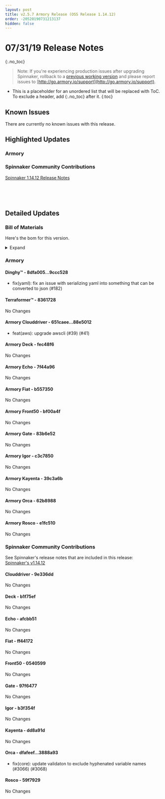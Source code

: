 ```yaml
---
layout: post
title: v2.5.7 Armory Release (OSS Release 1.14.12)
order: -20520190731213137
hidden: false
---
```


# 07/31/19 Release Notes
{:.no_toc}

> Note: If you're experiencing production issues after upgrading Spinnaker, rollback to a [previous working version](http://docs.armory.io/admin-guides/troubleshooting/#i-upgraded-spinnaker-and-it-is-no-longer-responding-how-do-i-rollback) and please report issues to [http://go.armory.io/support](http://go.armory.io/support).

* This is a placeholder for an unordered list that will be replaced with ToC. To exclude a header, add {:.no_toc} after it.
{:toc}


## Known Issues
There are currently no known issues with this release.

<!--- Example of a problem
Igor added ..... which does.....

**Symptoms:**
**Fix:**
-->



## Highlighted Updates
### Armory
<!--- A quick summary of what's changed with Armory -->



###  Spinnaker Community Contributions
[Spinnaker 1.14.12 Release Notes](https://www.spinnaker.io/community/releases/versions/1-14-12-changelog)


<br><br><br>
## Detailed Updates

### Bill of Materials
Here's the bom for this version.
<details><summary>Expand</summary>
<pre class="highlight">
<code>version: 2.5.7-rc939
timestamp: "2019-07-31 21:05:13"
services:
  clouddriver:
    version: 4.7.0-88e5012-9e336dd-rc129
  deck:
    version: 2.0.0-fec48f6-b1f75ef-rc15
  dinghy:
    version: 0.0.4-9ccc528-rc710
  echo:
    version: 2.5.1-7f44a96-afcbb51-rc118
  fiat:
    version: 1.5.2-b557350-ff44172-rc109
  front50:
    version: 0.17.0-bf00a4f-0540599-rc11
  gate:
    version: 1.8.3-83b6e52-97f6477-rc109
  igor:
    version: 1.3.0-c3c7850-b3f354f-rc108
  kayenta:
    version: 0.9.1-39c3a6b-dd8a91d-rc11
  monitoring-daemon:
    version: 0.13.0-bf01bf2-rc1
  monitoring-third-party:
    version: 0.13.0-bf01bf2-rc1
  orca:
    version: 2.7.6-62b8988-3888a93-rc120
  rosco:
    version: 0.12.0-e1fc510-59f7929-rc9
  terraformer:
    version: 0.0.2-8361728-rc25
dependencies:
  redis:
    version: 2:2.8.4-2
artifactSources:
  dockerRegistry: docker.io/armory</code>
</pre>
</details>



### Armory
#### Dinghy&trade; - 8dfa005...9ccc528
 - fix(yaml): fix an issue with serializing yaml into something that can be converted to json (#182)

#### Terraformer&trade; - 8361728
No Changes

#### Armory Clouddriver  - 651caee...88e5012
 - feat(aws): upgrade awscli (#39) (#41)

#### Armory Deck  - fec48f6
No Changes

#### Armory Echo  - 7f44a96
No Changes

#### Armory Fiat  - b557350
No Changes

#### Armory Front50  - bf00a4f
No Changes

#### Armory Gate  - 83b6e52
No Changes

#### Armory Igor  - c3c7850
No Changes

#### Armory Kayenta  - 39c3a6b
No Changes

#### Armory Orca  - 62b8988
No Changes

#### Armory Rosco  - e1fc510
No Changes



###  Spinnaker Community Contributions
See Spinnaker's release notes that are included in this release:  
[Spinnaker's v1.14.12](https://www.spinnaker.io/community/releases/versions/1-14-12-changelog#individual-service-changes)  

#### Clouddriver  - 9e336dd
No Changes

#### Deck  - b1f75ef
No Changes

#### Echo  - afcbb51
No Changes

#### Fiat  - ff44172
No Changes

#### Front50  - 0540599
No Changes

#### Gate  - 97f6477
No Changes

#### Igor  - b3f354f
No Changes

#### Kayenta  - dd8a91d
No Changes

#### Orca  - dfafeef...3888a93
 - fix(core): update validaton to exclude hyphenated variable names (#3066) (#3068)

#### Rosco  - 59f7929
No Changes
